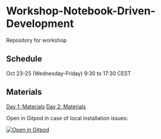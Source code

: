 # Workshop-Notebook-Driven-Development
Repository for workshop


## Schedule

Oct 23-25 (Wednesday-Friday)
9:30 to 17:30 CEST

## Materials

[Day 1: Materials](day1/)
[Day 2: Materials](day2/)


Open in Gitpod in case of local installation issues:

[![Open in Gitpod](https://gitpod.io/button/open-in-gitpod.svg)](https://gitpod.io/#https://github.com/ibehave-ibots/Workshop-Notebook-Driven-Development.git)


